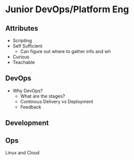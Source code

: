 
# Junior DevOps/Platform Eng

## Attributes

 - Scripting
 - Self Sufficient
	 - Can figure out where to gather info and wh 
 - Curious
 - Teachable

## DevOps

 - Why DevOps?
	 - What are the stages?
	 - Continous Delivery vs Deployment
	 - Feedback

## Development

## Ops

Linux and Cloud

<!--stackedit_data:
eyJoaXN0b3J5IjpbMTUyNTA2MzY0NiwtMTc2NzI0NjU3MF19
-->